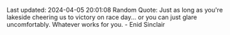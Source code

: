 Last updated: 2024-04-05 20:01:08
Random Quote: Just as long as you're lakeside cheering us to victory on race day... or you can just glare uncomfortably. Whatever works for you. - Enid Sinclair